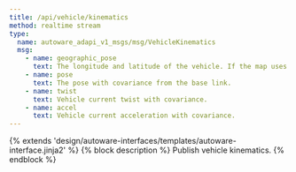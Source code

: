 ```yaml
---
title: /api/vehicle/kinematics
method: realtime stream
type:
  name: autoware_adapi_v1_msgs/msg/VehicleKinematics
  msg:
    - name: geographic_pose
      text: The longitude and latitude of the vehicle. If the map uses local coordinates, it will not be available.
    - name: pose
      text: The pose with covariance from the base link.
    - name: twist
      text: Vehicle current twist with covariance.
    - name: accel
      text: Vehicle current acceleration with covariance.
---
```


{% extends 'design/autoware-interfaces/templates/autoware-interface.jinja2' %}
{% block description %}
Publish vehicle kinematics.
{% endblock %}
